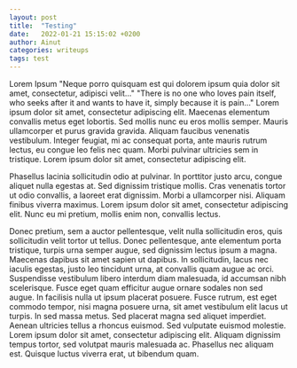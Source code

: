 ```yaml
---
layout: post
title:  "Testing"
date:   2022-01-21 15:15:02 +0200
author: Ainut
categories: writeups
tags: test
---
```


Lorem Ipsum
"Neque porro quisquam est qui dolorem ipsum quia dolor sit amet, consectetur, adipisci velit..."
"There is no one who loves pain itself, who seeks after it and wants to have it, simply because it is pain..."
Lorem ipsum dolor sit amet, consectetur adipiscing elit. Maecenas elementum convallis metus eget lobortis. Sed mollis nunc eu eros mollis semper. Mauris ullamcorper et purus gravida gravida. Aliquam faucibus venenatis vestibulum. Integer feugiat, mi ac consequat porta, ante mauris rutrum lectus, eu congue leo felis nec quam. Morbi pulvinar ultricies sem in tristique. Lorem ipsum dolor sit amet, consectetur adipiscing elit.

Phasellus lacinia sollicitudin odio at pulvinar. In porttitor justo arcu, congue aliquet nulla egestas at. Sed dignissim tristique mollis. Cras venenatis tortor ut odio convallis, a laoreet erat dignissim. Morbi a ullamcorper nisi. Aliquam finibus viverra maximus. Lorem ipsum dolor sit amet, consectetur adipiscing elit. Nunc eu mi pretium, mollis enim non, convallis lectus.

Donec pretium, sem a auctor pellentesque, velit nulla sollicitudin eros, quis sollicitudin velit tortor ut tellus. Donec pellentesque, ante elementum porta tristique, turpis urna semper augue, sed dignissim lectus ipsum a magna. Maecenas dapibus sit amet sapien ut dapibus. In sollicitudin, lacus nec iaculis egestas, justo leo tincidunt urna, at convallis quam augue ac orci. Suspendisse vestibulum libero interdum diam malesuada, id accumsan nibh scelerisque. Fusce eget quam efficitur augue ornare sodales non sed augue. In facilisis nulla ut ipsum placerat posuere. Fusce rutrum, est eget commodo tempor, nisi magna posuere urna, sit amet vestibulum elit lacus ut turpis. In sed massa metus. Sed placerat magna sed aliquet imperdiet. Aenean ultricies tellus a rhoncus euismod. Sed vulputate euismod molestie. Lorem ipsum dolor sit amet, consectetur adipiscing elit. Aliquam dignissim tempus tortor, sed volutpat mauris malesuada ac. Phasellus nec aliquam est. Quisque luctus viverra erat, ut bibendum quam.